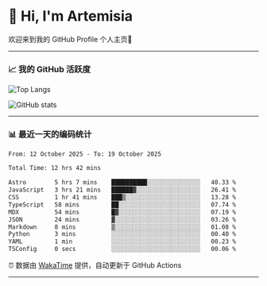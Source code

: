 # 👋 Hi, I'm Artemisia  

欢迎来到我的 GitHub Profile 个人主页🎉  

---

### 📈 我的 GitHub 活跃度

![Top Langs](https://github-readme-stats.vercel.app/api/top-langs/?username=artemisia1107&layout=compact&theme=radical)

![GitHub stats](https://github-readme-stats.vercel.app/api?username=artemisia1107&show_icons=true&theme=radical)

---

### 📊 最近一天的编码统计  


<!--START_SECTION:waka-->

```txt
From: 12 October 2025 - To: 19 October 2025

Total Time: 12 hrs 42 mins

Astro        5 hrs 7 mins    ██████████░░░░░░░░░░░░░░░   40.33 %
JavaScript   3 hrs 21 mins   ██████▓░░░░░░░░░░░░░░░░░░   26.41 %
CSS          1 hr 41 mins    ███▒░░░░░░░░░░░░░░░░░░░░░   13.28 %
TypeScript   58 mins         ██░░░░░░░░░░░░░░░░░░░░░░░   07.74 %
MDX          54 mins         █▓░░░░░░░░░░░░░░░░░░░░░░░   07.19 %
JSON         24 mins         ▓░░░░░░░░░░░░░░░░░░░░░░░░   03.26 %
Markdown     8 mins          ▒░░░░░░░░░░░░░░░░░░░░░░░░   01.08 %
Python       3 mins          ░░░░░░░░░░░░░░░░░░░░░░░░░   00.40 %
YAML         1 min           ░░░░░░░░░░░░░░░░░░░░░░░░░   00.23 %
TSConfig     0 secs          ░░░░░░░░░░░░░░░░░░░░░░░░░   00.06 %
```

<!--END_SECTION:waka-->


⏰ 数据由 [WakaTime](https://wakatime.com/) 提供，自动更新于 GitHub Actions

---

